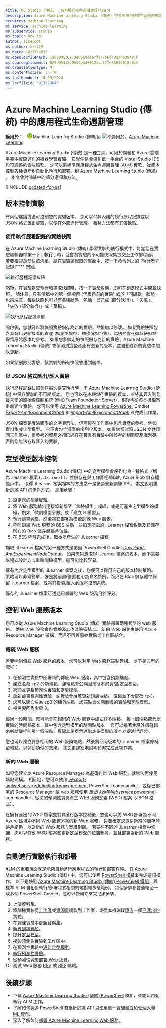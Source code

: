 ```yaml
---
title: ML Studio (傳統) ：應用程式生命週期管理-Azure
description: Azure Machine Learning Studio (傳統) 中套用應用程式生命週期管理最佳作法
services: machine-learning
ms.service: machine-learning
ms.subservice: studio
ms.topic: how-to
author: likebupt
ms.author: keli19
ms.date: 10/27/2016
ms.openlocfilehash: 186289826273e85c9faa7f972b6f48d34e38416f
ms.sourcegitcommit: 829d951d5c90442a38012daaf77e86046018e5b9
ms.translationtype: MT
ms.contentlocale: zh-TW
ms.lasthandoff: 10/09/2020
ms.locfileid: "91357364"
---
```

# <a name="application-lifecycle-management-in-azure-machine-learning-studio-classic"></a>Azure Machine Learning Studio (傳統) 中的應用程式生命週期管理

**適用於：** ![適用於。](../../../includes/media/aml-applies-to-skus/yes.png)Machine Learning Studio (傳統版)   ![不適用於。](../../../includes/media/aml-applies-to-skus/no.png)[Azure Machine Learning](../compare-azure-ml-to-studio-classic.md)


Azure Machine Learning Studio (傳統) 是一種工具，可用於開發在 Azure 雲端平臺中實際運作的機器學習實驗。 它就像是合併到單一平台的 Visual Studio IDE 和可調整的雲端服務。 您可以將標準應用程式生命週期管理 (ALM) 實務，從版本控制各種資產到自動化執行和部署，到 Azure Machine Learning Studio (傳統) 。 本文會討論其中的部分選項和方法。

[!INCLUDE [updated-for-az](../../../includes/updated-for-az.md)]

## <a name="versioning-experiment"></a>版本控制實驗
有兩個建議方法可控制您的實驗版本。 您可以仰賴內建的執行歷程記錄或以 JSON 格式匯出實驗，以便在外部進行管理。 每種方法都有其優缺點。

### <a name="experiment-snapshots-using-run-history"></a>使用執行歷程記錄的實驗快照
在 Azure Machine Learning Studio (傳統) 學習實驗的執行模式中，每當您在實驗編輯器中按一下 [ **執行** ] 時，就會將實驗的不可變快照集提交至工作排程器。 若要檢視這份快照清單，請在實驗編輯器的畫面中，按一下命令列上的 [執行歷程記錄]**** 按鈕。

![執行歷程記錄按鈕](./media/version-control/runhistory.png)

然後，在實驗提交執行和擷取快照時，按一下實驗名稱，即可在鎖定模式中開啟快照。 請注意，只有清單中的第一個項目 (代表目前的實驗) 處於「可編輯」狀態。 也請注意，每個快照也可以有各種狀態，包括「已完成 (部分執行)」、「失敗」、「失敗 (部分執行)」或「草稿」。

![執行歷程記錄清單](./media/version-control/runhistorylist.png)

開啟後，您就可以將快照實驗儲存為新的實驗，然後加以修改。 如果實驗快照包含具有已更新版本的資產 (如定型模型、轉換或資料集)，此快照會在擷取快照時保留原始版本的參考。 如果您將鎖定的快照儲存為新的實驗，Azure Machine Learning Studio (傳統) 會偵測到這些資產有更新的版本，並自動在新的實驗中加以更新。

如果您刪除此實驗，該實驗的所有快照會遭到刪除。

### <a name="exportimport-experiment-in-json-format"></a>以 JSON 格式匯出/匯入實驗
執行歷程記錄快照會在每次提交執行時，于 Azure Machine Learning Studio (傳統) 中保存實驗的不可變版本。 您也可以在本機儲存實驗的複本，並將其簽入到您最喜愛的原始檔控制系統 (例如 Team Foundation Server)，稍後再從該本機檔案重新建立實驗。 您可以使用 [Azure Machine Learning PowerShell](https://aka.ms/amlps) Cmdlet [*Export-AmlExperimentGraph*](https://github.com/hning86/azuremlps#export-amlexperimentgraph) 和 [*Import-AmlExperimentGraph*](https://github.com/hning86/azuremlps#import-amlexperimentgraph) 來完成此作業。

JSON 檔案是實驗圖形的文字表示法，但可能在工作區中包含資產的參考，例如資料集或定型模型。 它不會包含資產的序列化版本。 如果您嘗試將 JSON 文件匯回工作區中，所參考的資產必須已經存在且具有實驗中所參考的相同資產識別碼。 否則您無法存取匯入的實驗。

## <a name="versioning-trained-model"></a>定型模型版本控制
Azure Machine Learning Studio (傳統) 中的定型模型會序列化為一種格式（稱為 .Ilearner 檔案 (`.iLearner`) ），並儲存在與工作區相關聯的 Azure Blob 儲存體帳戶中。 取得 .iLearner 檔案複本的方法之一是透過重新訓練 API。 [本文](/azure/machine-learning/studio/retrain-machine-learning-model)說明重新訓練 API 的運作方式。 高階步驟：

1. 設定您的訓練實驗。
2. 將 Web 服務輸出連接埠新增至「訓練模型」模組，或是可產生定型模型的模組，例如「微調模型參數」或「建立 R 模型」。
3. 執行訓練實驗，然後將它部署為模型訓練 Web 服務。
4. 呼叫訓練 Web 服務的 BES 端點，並指定所需的 .iLearner 檔案名稱及其儲存所在的 Blob 儲存體帳戶位置。
5. 在 BES 呼叫完成後，取得所產生的 .iLearner 檔案。

擷取 .iLearner 檔案的另一種方式是透過 PowerShell Cmdlet [*Download-AmlExperimentNodeOutput*](https://github.com/hning86/azuremlps#download-amlexperimentnodeoutput)。 如果您只想取得 iLearner 檔案的複本，而不需要以程式設計方式重新訓練模型，這可能比較容易。

擁有內含定型模型的 .iLearner 檔案之後，您便可以採用自己的版本控制策略。 策略可以非常簡單，像是將前置/後置套用為命名慣例，而只在 Blob 儲存體中保留 .iLearner 檔案，或將其複製/匯入到版本控制系統。

儲存的 .iLearner 檔案可透過已部署的 Web 服務用於評分。

## <a name="versioning-web-service"></a>控制 Web 服務版本
您可以從 Azure Machine Learning Studio (傳統) 實驗部署兩種類型的 web 服務。 傳統 Web 服務會與實驗及工作區緊密結合。 新的 Web 服務會使用 Azure Resource Manager 架構，而且不再與原始實驗或工作區結合。

### <a name="classic-web-service"></a>傳統 Web 服務
若要控制傳統 Web 服務的版本，您可以利用 Web 服務端點建構。 以下是典型的流程︰

1. 在預測性實驗中部署新的傳統 Web 服務，其中包含預設端點。
2. 建立名為 ep2 的新端點，該端點會公開目前版本的實驗/定型模型。
3. 返回並更新預測性實驗和定型模型。
4. 重新部署預測性實驗，該實驗會接著更新預設端點。 但這並不會更改 ep2。
5. 您可以建立名為 ep3 的額外端點，該端點會公開新版的實驗和定型模型。
6. 視需要回到步驟 3。

經過一段時間，您可能會在相同的 Web 服務中建立許多端點。 每一個端點都代表實驗的時間點複本，其中包含定型模型的時間點版本。 您可以接著使用外部邏輯來判斷要呼叫哪一個端點，實際上是表示選取定型模型的版本以便進行評分。

您也可以建立許多相同的 Web 服務端點，然後將不同版本的 .iLearner 檔案修補至端點，以達到類似的效果。 [本文](create-models-and-endpoints-with-powershell.md)更詳細地說明如何完成此項作業。

### <a name="new-web-service"></a>新的 Web 服務
如果您建立以 Azure Resource Manager 為基礎的新 Web 服務，就無法再使用端點建構。 相反地，您可以使用 [>export-amlwebservicedefinitionfromexperiment](https://github.com/hning86/azuremlps#export-amlwebservicedefinitionfromexperiment) PowerShell commandlet，或從已部署的 Resource Manager 型 web 服務使用 [*匯出 AzMlWebservice*](https://docs.microsoft.com/powershell/module/az.machinelearning/export-azmlwebservice) powershell commandlet，從您的預測性實驗產生 WEB 服務定義 (WSD) 檔案（JSON 格式）。

在擁有匯出的 WSD 檔案並對其進行版本控制後，您也可以將 WSD 部署為不同 Azure 區域中不同 Web 服務方案的新 Web 服務。 只要確定您提供適當的儲存體帳戶組態，以及新的 Web 服務方案識別碼。 若要在不同的 .iLearner 檔案中修補，您可以修改 WSD 檔案和更新定型模型的位置參考，並且部署為新的 Web 服務。

## <a name="automate-experiment-execution-and-deployment"></a>自動進行實驗執行和部署
ALM 的重要層面就是能夠自動進行應用程式的執行和部署程序。 在 Azure Machine Learning Studio (傳統) 中，您可以使用 [PowerShell 模組](https://aka.ms/amlps)來完成這項操作。 以下是使用 [Azure Machine Learning Studio (傳統) PowerShell 模組](https://aka.ms/amlps)，與標準 ALM 自動化執行/部署程式相關的端對端步驟範例。 每個步驟都會連結至一或多個 PowerShell Cmdlet，您可以使用它來完成該步驟。

1. [上傳資料集](https://github.com/hning86/azuremlps#upload-amldataset)。
2. 將訓練實驗從[工作區](https://github.com/hning86/azuremlps#copy-amlexperiment)或[資源庫](https://github.com/hning86/azuremlps#copy-amlexperimentfromgallery)複製到工作區，或從本機磁碟[匯入](https://github.com/hning86/azuremlps#import-amlexperimentgraph)一個[已匯出的](https://github.com/hning86/azuremlps#export-amlexperimentgraph)實驗。
3. 在訓練實驗中[更新資料集](https://github.com/hning86/azuremlps#update-amlexperimentuserasset)。
4. [執行訓練實驗](https://github.com/hning86/azuremlps#start-amlexperiment)。
5. [提升定型模型](https://github.com/hning86/azuremlps#promote-amltrainedmodel)。
6. [複製預測性實驗](https://github.com/hning86/azuremlps#copy-amlexperiment)到工作區中。
7. 在預測性實驗中[更新定型模型](https://github.com/hning86/azuremlps#update-amlexperimentuserasset)。
8. [執行預測性實驗](https://github.com/hning86/azuremlps#start-amlexperiment)。
9. 從預測性實驗[部署 Web 服務](https://github.com/hning86/azuremlps#new-amlwebservice)。
10. 測試 Web 服務 [RRS](https://github.com/hning86/azuremlps#invoke-amlwebservicerrsendpoint) 或 [BES](https://github.com/hning86/azuremlps#invoke-amlwebservicebesendpoint) 端點。

## <a name="next-steps"></a>後續步驟
* 下載 [Azure Machine Learning Studio (傳統) PowerShell](https://aka.ms/amlps) 模組，並開始自動執行 ALM 工作。
* 了解如何透過 PowerShell 和重新訓練 API [只使用單一實驗建立和管理大量 ML 模型](create-models-and-endpoints-with-powershell.md)。
* 深入了解如何[部署 Azure Machine Learning Web 服務](deploy-a-machine-learning-web-service.md)。

